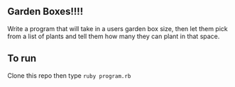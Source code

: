 ## Garden Boxes!!!!

Write a program that will take in a users garden box size, then let them pick from a list of plants and tell them how many they can plant in that space.


## To run

Clone this repo then type `ruby program.rb`